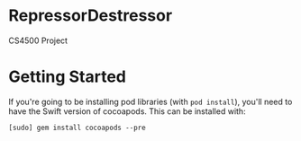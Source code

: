 # RepressorDestressor
CS4500 Project

# Getting Started
If you're going to be installing pod libraries (with `pod install`), you'll need to have the Swift version of cocoapods. This can be installed with:

`[sudo] gem install cocoapods --pre`
